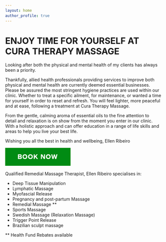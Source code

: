 ```yaml
---
layout: home
author_profile: true
---
```

# ENJOY TIME FOR YOURSELF AT CURA THERAPY MASSAGE

Looking after both the physical and mental health of my clients has always been a priority. 

Thankfully, allied health professionals providing services to improve both physical and mental health are currently deemed essential businesses. Please be assured the most stringent hygiene practices are used within our clinic.
Whether to treat a specific ailment, for maintenance, or wanted a time for yourself in order to reset and refresh. You will feel lighter, more peaceful and at ease, following a treatment at Cura Therapy Massage.

From the gentle, calming aroma of essential oils to the fine attention to detail and relaxation is on show from the moment you enter in our clinic. 
With a holistic approach and can offer education in a range of life skills and areas to help you live your best life. 

Wishing you all the best in health and wellbeing, 
Ellen Ribeiro

[![Book Now](assets/booknow.png)](https://squareup.com/appointments/book/svcrrzmr2kv4gi/LG09BH2D0Z83P/start)

Qualified Remedial Massage Therapist, Ellen Ribeiro specialises in:
-	Deep Tissue Manipulation
-	Lymphatic Massage
-	Myofascial Release
-	Pregnancy and post-partum Massage
-	Remedial Massage **
-	Sports Massage
-	Swedish Massage (Relaxation Massage)
-	Trigger Point Release
-	Brazilian sculpt massage


 ** Health Fund Rebates available

